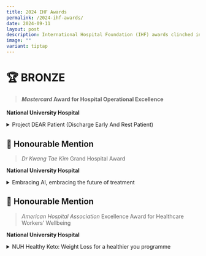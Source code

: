 ```yaml
---
title: 2024 IHF Awards
permalink: /2024-ihf-awards/
date: 2024-09-11
layout: post
description: International Hospital Foundation (IHF) awards clinched in 2024.
image: ""
variant: tiptap
---
```

<h1><strong>🏆 BRONZE</strong></h1>
<blockquote>
<h4><em>Mastercard</em> Award for Hospital Operational Excellence</h4>
</blockquote>
<p><strong>National University Hospital</strong>
</p>
<div data-type="detailGroup" class="isomer-accordion-group isomer-accordion isomer-accordion-white">
<details class="isomer-details">
<summary>Project DEAR Patient (Discharge Early And Rest Patient)</summary>
<div data-type="detailsContent" class="isomer-details-content">
<p>A 2021 NUH patient survey identified key areas for improvement in the
discharge medication process, specifically focusing on wait times, updates,
and collection procedures. In response, NUH assembled an inter-disciplinary
team to reimagine and enhance the patient experience.</p>
<p>The team implemented several innovative solutions, including a multi-lingual
educational video explaining the discharge process and pharmacy visits.
They also introduced tele-counselling services for discharge medications,
allowing patients to receive consultation before arriving at the pharmacy.
Additionally, a new Pick-&amp;-Go service was launched, enabling eligible
patients to collect their medications without waiting for in-person counselling.</p>
<p>These initiatives yielded remarkable results by end-2022, with significant
improvements across all measured metrics:</p>
<p>· Discharge medication wait time satisfaction increased by six percentage
points to 94%</p>
<p>· Medication wait time update satisfaction improved from 81% to 89%</p>
<p>· Discharge medication collection process satisfaction showed the most
substantial improvement, rising from 88% to 97%</p>
<p>This comprehensive approach to service enhancement demonstrates NUH's
commitment to patient-centric care and continuous process improvement.</p>
</div>
</details>
</div>
<p></p>
<h2><strong>🏅 Honourable Mention</strong></h2>
<blockquote>
<p><em>Dr Kwang Tae Kim </em>Grand Hospital Award</p>
</blockquote>
<p><strong>National University Hospital</strong>
</p>
<div data-type="detailGroup" class="isomer-accordion-group isomer-accordion isomer-accordion-white">
<details class="isomer-details">
<summary>Embracing AI, embracing the future of treatment</summary>
<div data-type="detailsContent" class="isomer-details-content">
<p>In 2023, NUH became Singapore's first hospital to adopt RapidAI, an innovative
AI platform that revolutionised stroke care. The system analyses patients'
CT scans within minutes, rapidly identify proportion of the brain that
has been damaged and parts of the brain that can potentially be saved through
medical intervention, and automatically alerting doctors. This technology
empowers clinicians to make faster, more informed decisions, significantly
reducing brain damage risk and improving patient outcomes.</p>
<p>Building on NUH's track record of healthcare innovation, the hospital's
NUHS@Home programme has transformed patient care delivery since its pilot
in 2020. The scheme, which enables patients to receive hospital-level care
in the comfort of their homes, has proven so successful that it has been
adopted as a mainstream care model across Singapore's public healthcare
system. Adopting a digital approach, NUH incorporates the use of the NUHS
app to optimise patient journey for registrations and payments. The app
is used by 85% of patients, and it empowers patients to actively participate
in their health management including appointment booking, checking of test
results, and accessing general health advice.</p>
<p>Together, these initiatives showcase NUH's commitment to leveraging technology
for better patient care.</p>
</div>
</details>
</div>
<p></p>
<h2><strong>🏅 Honourable Mention</strong></h2>
<blockquote>
<p><em>American Hospital Association </em>Excellence Award for Healthcare
Workers’ Wellbeing</p>
</blockquote>
<p><strong>National University Hospital</strong>
</p>
<div data-type="detailGroup" class="isomer-accordion-group isomer-accordion isomer-accordion-white">
<details class="isomer-details">
<summary>NUH Healthy Keto: Weight Loss for a healthier you programme</summary>
<div data-type="detailsContent" class="isomer-details-content">
<p>NUH's Chief Dietitian, Dr Lim Su Lin, pioneered an innovative healthy
keto weight loss programme tailored for overweight staff and patients.
This scientifically-designed programme enables safe weight loss while maintaining
healthy cholesterol levels, addressing the unique challenges faced by individuals
with health concerns and sedentary lifestyles, particularly those working
long hours.</p>
<p>The comprehensive six-month programme integrates cutting-edge technology
with personalised support, featuring digital health coaching, targeted
workshops, and continuous guidance from NUH dietitians through a dedicated
mobile application. This tech-enabled approach ensures participants receive
consistent support and monitoring throughout their weight loss journey.</p>
<p>The programme's effectiveness is demonstrated through impressive outcomes:
participants achieved an average weight loss of 7.8 kilograms over six
months. Beyond weight reduction, many participants experienced significant
improvements in their health markers, including better management of diabetes
and blood pressure, showcasing the programme's holistic impact on overall
health.</p>
</div>
</details>
</div>
<p></p>